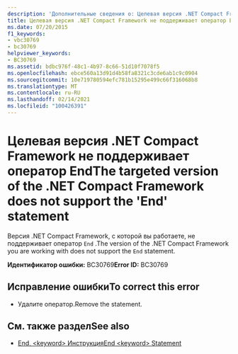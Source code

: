 ```yaml
---
description: 'Дополнительные сведения о: Целевая версия .NET Compact Framework не поддерживает оператор End'
title: Целевая версия .NET Compact Framework не поддерживает оператор End
ms.date: 07/20/2015
f1_keywords:
- vbc30769
- bc30769
helpviewer_keywords:
- BC30769
ms.assetid: bdbc976f-48c1-4b97-8c66-51d10f7078f5
ms.openlocfilehash: ebce560a13d91d4b58fa8321c3cde6ab1c9c0904
ms.sourcegitcommit: 10e719780594efc781b15295e499c66f316068b8
ms.translationtype: MT
ms.contentlocale: ru-RU
ms.lasthandoff: 02/14/2021
ms.locfileid: "100426391"
---
```

# <a name="the-targeted-version-of-the-net-compact-framework-does-not-support-the-end-statement"></a><span data-ttu-id="58c6e-103">Целевая версия .NET Compact Framework не поддерживает оператор End</span><span class="sxs-lookup"><span data-stu-id="58c6e-103">The targeted version of the .NET Compact Framework does not support the 'End' statement</span></span>

<span data-ttu-id="58c6e-104">Версия .NET Compact Framework, с которой вы работаете, не поддерживает оператор `End` .</span><span class="sxs-lookup"><span data-stu-id="58c6e-104">The version of the .NET Compact Framework you are working with does not support the `End` statement.</span></span>  
  
 <span data-ttu-id="58c6e-105">**Идентификатор ошибки:** BC30769</span><span class="sxs-lookup"><span data-stu-id="58c6e-105">**Error ID:** BC30769</span></span>  
  
## <a name="to-correct-this-error"></a><span data-ttu-id="58c6e-106">Исправление ошибки</span><span class="sxs-lookup"><span data-stu-id="58c6e-106">To correct this error</span></span>  
  
- <span data-ttu-id="58c6e-107">Удалите оператор.</span><span class="sxs-lookup"><span data-stu-id="58c6e-107">Remove the statement.</span></span>  
  
## <a name="see-also"></a><span data-ttu-id="58c6e-108">См. также раздел</span><span class="sxs-lookup"><span data-stu-id="58c6e-108">See also</span></span>

- [<span data-ttu-id="58c6e-109">End, \<keyword> Инструкция</span><span class="sxs-lookup"><span data-stu-id="58c6e-109">End \<keyword> Statement</span></span>](../language-reference/statements/end-keyword-statement.md)
